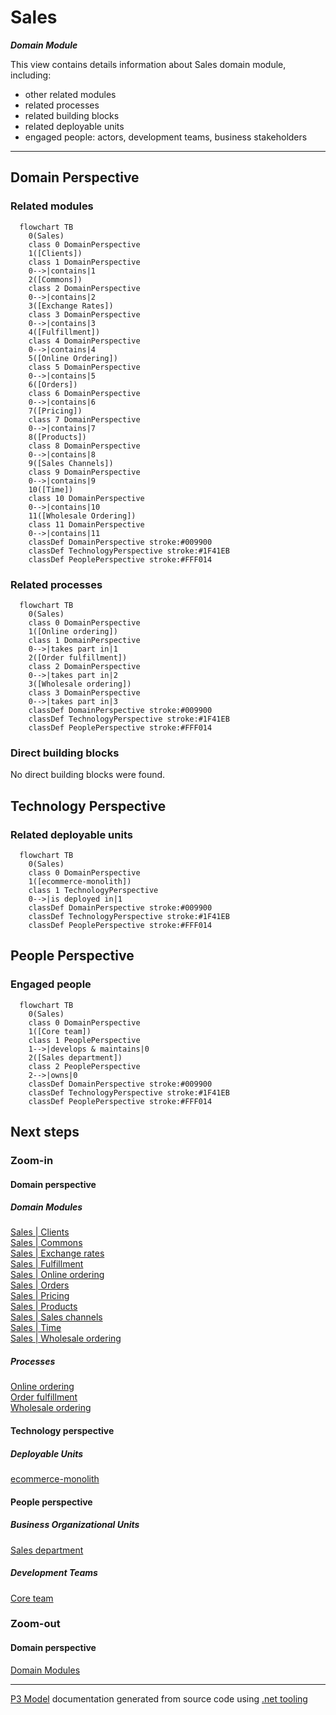 ﻿
# Sales

***Domain Module***  

This view contains details information about Sales domain module, including:
- other related modules
- related processes
- related building blocks
- related deployable units
- engaged people: actors, development teams, business stakeholders  

---



## Domain Perspective


### Related modules

```mermaid
  flowchart TB
    0(Sales)
    class 0 DomainPerspective
    1([Clients])
    class 1 DomainPerspective
    0-->|contains|1
    2([Commons])
    class 2 DomainPerspective
    0-->|contains|2
    3([Exchange Rates])
    class 3 DomainPerspective
    0-->|contains|3
    4([Fulfillment])
    class 4 DomainPerspective
    0-->|contains|4
    5([Online Ordering])
    class 5 DomainPerspective
    0-->|contains|5
    6([Orders])
    class 6 DomainPerspective
    0-->|contains|6
    7([Pricing])
    class 7 DomainPerspective
    0-->|contains|7
    8([Products])
    class 8 DomainPerspective
    0-->|contains|8
    9([Sales Channels])
    class 9 DomainPerspective
    0-->|contains|9
    10([Time])
    class 10 DomainPerspective
    0-->|contains|10
    11([Wholesale Ordering])
    class 11 DomainPerspective
    0-->|contains|11
    classDef DomainPerspective stroke:#009900
    classDef TechnologyPerspective stroke:#1F41EB
    classDef PeoplePerspective stroke:#FFF014
```

### Related processes

```mermaid
  flowchart TB
    0(Sales)
    class 0 DomainPerspective
    1([Online ordering])
    class 1 DomainPerspective
    0-->|takes part in|1
    2([Order fulfillment])
    class 2 DomainPerspective
    0-->|takes part in|2
    3([Wholesale ordering])
    class 3 DomainPerspective
    0-->|takes part in|3
    classDef DomainPerspective stroke:#009900
    classDef TechnologyPerspective stroke:#1F41EB
    classDef PeoplePerspective stroke:#FFF014
```

### Direct building blocks

No direct building blocks were found.  

## Technology Perspective


### Related deployable units

```mermaid
  flowchart TB
    0(Sales)
    class 0 DomainPerspective
    1([ecommerce-monolith])
    class 1 TechnologyPerspective
    0-->|is deployed in|1
    classDef DomainPerspective stroke:#009900
    classDef TechnologyPerspective stroke:#1F41EB
    classDef PeoplePerspective stroke:#FFF014
```

## People Perspective


### Engaged people

```mermaid
  flowchart TB
    0(Sales)
    class 0 DomainPerspective
    1([Core team])
    class 1 PeoplePerspective
    1-->|develops & maintains|0
    2([Sales department])
    class 2 PeoplePerspective
    2-->|owns|0
    classDef DomainPerspective stroke:#009900
    classDef TechnologyPerspective stroke:#1F41EB
    classDef PeoplePerspective stroke:#FFF014
```

## Next steps


### Zoom-in


#### Domain perspective


##### Domain Modules

[Sales | Clients](Clients/Clients.md)  
[Sales | Commons](Commons/Commons.md)  
[Sales | Exchange rates](ExchangeRates/ExchangeRates.md)  
[Sales | Fulfillment](Fulfillment/Fulfillment.md)  
[Sales | Online ordering](OnlineOrdering/OnlineOrdering.md)  
[Sales | Orders](Orders/Orders.md)  
[Sales | Pricing](Pricing/Pricing.md)  
[Sales | Products](Products/Products.md)  
[Sales | Sales channels](SalesChannels/SalesChannels.md)  
[Sales | Time](Time/Time.md)  
[Sales | Wholesale ordering](WholesaleOrdering/WholesaleOrdering.md)  

##### Processes

[Online ordering](../../Processes/OnlineOrdering.md)  
[Order fulfillment](../../Processes/OrderFulfillment.md)  
[Wholesale ordering](../../Processes/WholesaleOrdering.md)  

#### Technology perspective


##### Deployable Units

[ecommerce-monolith](../../../Technology/DeployableUnits/EcommerceMonolith.md)  

#### People perspective


##### Business Organizational Units

[Sales department](../../../People/BusinessOrganizationalUnits/SalesDepartment.md)  

##### Development Teams

[Core team](../../../People/DevelopmentTeams/CoreTeam.md)  

### Zoom-out


#### Domain perspective

[Domain Modules](../DomainModules.md)  

---

[P3 Model](https://github.com/P3-model/P3-model) documentation generated from source code using [.net tooling](https://github.com/P3-model/P3-model-dotnet)